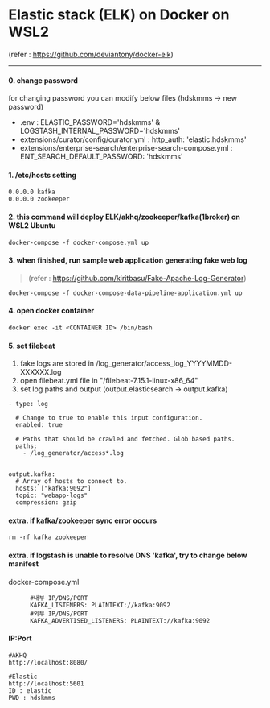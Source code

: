 # Elastic stack (ELK) on Docker on WSL2
(refer : https://github.com/deviantony/docker-elk)

------------------------

#### 0. change password

for changing password you can modify below files (hdskmms -> new password)
* .env : ELASTIC_PASSWORD='hdskmms' & LOGSTASH_INTERNAL_PASSWORD='hdskmms'
* extensions/curator/config/curator.yml : http_auth: 'elastic:hdskmms'
* extensions/enterprise-search/enterprise-search-compose.yml : ENT_SEARCH_DEFAULT_PASSWORD: 'hdskmms'

#### 1. /etc/hosts setting

```
0.0.0.0 kafka
0.0.0.0 zookeeper
```


#### 2. this command will deploy ELK/akhq/zookeeper/kafka(1broker) on WSL2 Ubuntu


```
docker-compose -f docker-compose.yml up
```

#### 3. when finished, run sample web application generating fake web log

> (refer : https://github.com/kiritbasu/Fake-Apache-Log-Generator)

```
docker-compose -f docker-compose-data-pipeline-application.yml up
```

#### 4. open docker container 
```
docker exec -it <CONTAINER ID> /bin/bash
```

#### 5. set filebeat

1) fake logs are stored in /log_generator/access_log_YYYYMMDD-XXXXXX.log
2) open filebeat.yml file in "/filebeat-7.15.1-linux-x86_64"
3) set log paths and output (output.elasticsearch -> output.kafka)

```
- type: log

  # Change to true to enable this input configuration.
  enabled: true

  # Paths that should be crawled and fetched. Glob based paths.
  paths:
    - /log_generator/access*.log


output.kafka:
  # Array of hosts to connect to.
  hosts: ["kafka:9092"]
  topic: "webapp-logs"
  compression: gzip
```

#### extra. if kafka/zookeeper sync error occurs 

```
rm -rf kafka zookeeper
```

#### extra. if logstash is unable to resolve DNS 'kafka', try to change below manifest

docker-compose.yml
```
      #내부 IP/DNS/PORT
      KAFKA_LISTENERS: PLAINTEXT://kafka:9092
      #외부 IP/DNS/PORT
      KAFKA_ADVERTISED_LISTENERS: PLAINTEXT://kafka:9092          
```

#### IP:Port
```
#AKHQ
http://localhost:8080/

#Elastic
http://localhost:5601
ID : elastic
PWD : hdskmms
```